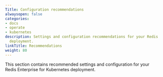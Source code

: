 ```yaml
---
Title: Configuration recommendations
alwaysopen: false
categories:
- docs
- operate
- kubernetes
description: Settings and configuration recommendations for your Redis Enterprise
  deployment.
linkTitle: Recommendations
weight: 80
---
```


This section contains  recommended settings and configuration for your Redis Enterprise for Kubernetes deployment.



